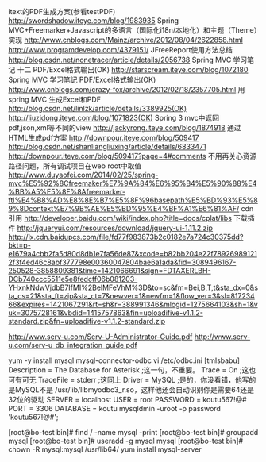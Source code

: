 itext的PDF生成方案(参看testPDF)
http://swordshadow.iteye.com/blog/1983935
Spring MVC+Freemarker+Javascript的多语言（国际化i18n/本地化）和主题（Theme）实现
http://www.cnblogs.com/Mainz/archive/2012/08/04/2622858.html
http://www.programdevelop.com/4379151/
JFreeReport使用方法总结
http://blog.csdn.net/nonetracer/article/details/2056738
Spring MVC 学习笔记 十二 PDF/Excel格式输出(OK)
http://starscream.iteye.com/blog/1072180
Spring MVC 学习笔记 PDF/Excel格式输出(OK)
http://www.cnblogs.com/crazy-fox/archive/2012/02/18/2357705.html
 用spring MVC 生成Excel和PDF
http://blog.csdn.net/linlzk/article/details/3389925(OK)
http://liuzidong.iteye.com/blog/1071823(OK)
Spring 3 mvc中返回pdf,json,xml等不同的view
http://jackyrong.iteye.com/blog/1874918
通过HTML生成pdf方案
http://downpour.iteye.com/blog/509417
http://blog.csdn.net/shanliangliuxing/article/details/6833471
http://downpour.iteye.com/blog/509417?page=4#comments
不用再关心资源路径问题，所有调试项目在web root中取值
http://www.duyaofei.com/2014/02/25/spring-mvc%E5%92%8Cfreemaker%E7%9A%84%E6%95%B4%E5%90%88%E4%BB%A5%E5%8F%8Afreemarker-ftl%E4%B8%AD%E8%8E%B7%E5%8F%96basepath%E5%BD%93%E5%89%8Dcontext%E7%9B%AE%E5%BD%95%E4%BF%A1%E6%81%AF/
cdn引用
http://developer.baidu.com/wiki/index.php?title=docs/cplat/libs
下载插件
http://jqueryui.com/resources/download/jquery-ui-1.11.2.zip
http://lx.cdn.baidupcs.com/file/fd77f983873b2c0182e7a724c30375dd?bkt=p-e1679a4cbb2fa5d80d8db1e7fa56de87&xcode=b82bb204e22f789269891212f3f4ed46c8abf377798e00360047804bae6a1ada&fid=3089496167-250528-3858809381&time=1421066691&sign=FDTAXERLBH-DCb740ccc5511e5e8fedcff06b081203-YHxnkNdwVjdbB7IfMI%2BelMFeVhM%3D&to=sc&fm=Bei,B,T,t&sta_dx=0&sta_cs=21&sta_ft=zip&sta_ct=7&newver=1&newfm=1&flow_ver=3&sl=81723466&expires=1421067291&rt=sh&r=388991346&mlogid=1275664103&sh=1&vuk=3075728161&vbdid=1415757863&fin=uploadifive-v1.1.2-standard.zip&fn=uploadifive-v1.1.2-standard.zip

http://www.serv-u.com/Serv-U-Administrator-Guide.pdf
http://www.serv-u.com/serv-u_db_integration_guide.pdf

yum -y install mysql mysql-connector-odbc
vi /etc/odbc.ini
[tmlsbabu]
Description = The Database for Asterisk  ;这一句，不重要。
Trace       = On        ;这也可有可无
TraceFile   = stderr  ;这同上
Driver      = MySQL  ;是的，你没看错，他写的是MySQL不是 /usr/lib/libmyodbc3_r.so，这样他还会自动识别你是需要64还是32位的驱动
SERVER      = localhost
USER        = root
PASSWORD    = koutu567!@#
PORT        = 3306
DATABASE    = koutu
mysqldmin -uroot -p password 'koutu567!@#';



[root@bo-test bin]# find  / -name mysql -print
[root@bo-test bin]# groupadd mysql
[root@bo-test bin]# useradd -g mysql mysql
[root@bo-test bin]# chown -R mysql:mysql /usr/lib64/
yum install mysql-server
